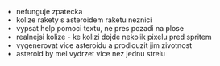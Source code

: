 - nefunguje zpatecka
- kolize rakety s asteroidem raketu neznici
- vypsat help pomoci textu, ne pres pozadi na plose
- realnejsi kolize - ke kolizi dojde nekolik pixelu pred spritem
- vygenerovat vice asteroidu a prodlouzit jim zivotnost
- asteroid by mel vydrzet vice nez jednu strelu